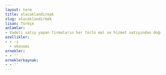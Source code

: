 ```yaml
---
layout: term
title: alacaklandırmak
slug: alacaklandirmak
lisan: Türkçe
anlamlar:
- Vadeli satış yapan firmaların her türlü mal ve hizmet satışından doğan haklarını alacaklandırıcı adı verilen finansal kuruluşlara devretmek
ozellikler:
- - -i
  - ekonomi
ornekler:
- - ''
orneklerkaynak:
- - ''
---
```

